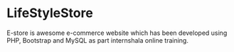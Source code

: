 # LifeStyleStore
E-store is awesome e-commerce website which has been developed using PHP, Bootstrap and MySQL as part internshala online training.

